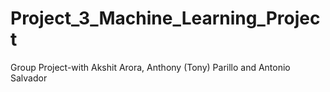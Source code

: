 # Project_3_Machine_Learning_Project
Group Project-with Akshit Arora, Anthony (Tony) Parillo and Antonio Salvador
